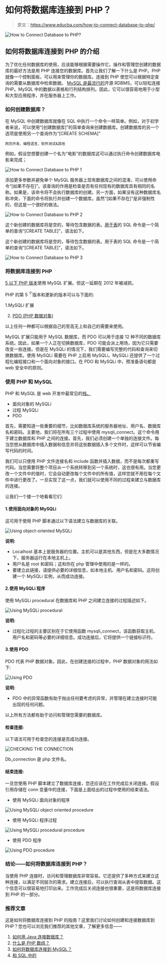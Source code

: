 # 如何将数据库连接到 PHP？

> 原文：<https://www.educba.com/how-to-connect-database-to-php/>

![How to Connect Database to PHP?](img/b8ceb4ec42f640e391422570b9472d3d.png)



## 如何将数据库连接到 PHP 的介绍

为了优化任何数据库的使用，应该能够根据需要操作它。操作和管理您创建的数据库的最好方法是用 PHP 连接您的数据库。首先让我们了解一下什么是 PHP。PHP 就像一个控制面板，可以用来管理你的数据库。连接到 PHP 使您可以根据特定查询的需要从数据库中检索数据。 [MySQL 是最流行的](https://www.educba.com/what-is-mysql/)开源 RDBMS，可以轻松连接 PHP。MySQL 中的数据以表格和行列结构排列。因此，它可以很容易地用于小型和大型应用程序，并在服务器上工作。

### 如何创建数据库？

在 MySQL 中创建数据库就像在 SQL 中执行一个命令一样简单。例如，对于初学者来说，可以使用“[创建数据库]”的简单查询来创建数据库。创建数据库的另一个选项是使用另一个查询作为“[CREATE SCHEMA]”

<small>网页开发、编程语言、软件测试&其他</small>

例如，假设您想要创建一个名为“电影”的数据库这可以通过执行命令创建数据库电影来完成；

![How to Connect Database to PHP 1](img/4e87bcbf878b89c827b66c161b988950.png)



添加更多参数并避免单个 MySQL 服务器上现有数据库之间的混淆，可以使用命令“[如果不存在]”。该查询的作用是检查是否有任何现有的数据库具有相同的名称。如果是，该命令将不会执行数据库的创建。另一方面，如果没有这种数据库名称冲突，下面的命令将执行并创建一个数据库。虽然“[如果不存在]”是非强制性的，但这是一个很好的做法。

![How to Connect Database to PHP 2](img/f188cb6dd2af9db7ffc2b91b4b78fd89.png)



这个新创建的数据库将是空的，等待包含数据的表。[用于表](https://www.educba.com/sql-commands/)的 SQL 命令是一个简单的查询“[CREATE TABLE]”，语法如下。

这个新创建的数据库将是空的，等待包含数据的表。用于表的 SQL 命令是一个简单的查询“[CREATE TABLE]”，语法如下。

![How to Connect Database to PHP 3](img/26128089a7a389ce27ab41293b29c58f.png)



### 将数据库连接到 PHP

[5 以下 PHP 版本](https://www.educba.com/php-versions/)使用 MySQL 扩展。但这一延期在 2012 年被减损。

PHP 的第 5 <sup>个</sup>版本和更新的版本可以与下面的:

1.MySQLi 扩展

2. [PDO (PHP 数据对象)](https://www.educba.com/php-data-object/)

以上任何一种都可以根据自己的至高无上和自己的需要来使用。

MySQL 扩展只能用于 MySQL 数据库，而 PDO 可以用于连接 12 种不同的数据库系统。因此，如果一个人正在切换数据库，PDO 可能会派上用场，因为它只需要改变一些连接。但是在 MySQLi 的情况下，我们需要编写完整的代码和查询来切换数据库。使用 MySQLi 需要在 PHP 上启用 MySQLi。MySQLi 还提供了一个过程化编程接口和一个面向对象的接口。在 PDO 和 MySQLi 中，预准备语句都是 web 安全中的原则。

### 使用 PHP 和 MySQL

PHP 和 MySQL 是 web 开发中最常见的[栈。](https://www.educba.com/career-in-web-development/)

*   面向对象的 MySQLi
*   过程 MySQLi
*   PDO

首先，需要知道一些重要的细节，比如数据库系统的服务器地址、用户名、数据库名和密码。主要地，我们将在所有三个过程中使用 mysqli_connect。这个命令用于建立数据库和 PHP 之间的连接。首先，我们必须创建一个单独的连接文件。每当您想从数据库中插入数据和信息并将这些数据插入多个文件时，这样可以节省编写代码的时间。

我们可以只使用 PHP 文件连接名和 include 函数并插入数据，而不是每次都重写代码。当您需要将整个项目从一个系统转移到另一个系统时，这也很有用。当您更改一个文件中的值时，它会自动更改每个文件中的所有值，这样您就不用在每个文件中进行更改了。一旦实现了这一点，我们就可以使用不同的过程来建立与数据库的连接。

让我们一个接一个地看看它们:

#### 1.使用面向对象的 MySQLi

这可用于使用 PHP 脚本通过以下语法建立与数据库的关联。

![Using object-oriented MySQLi](img/f197a15bf407f7d268a8eb6635072b1b.png)



**说明:**

*   Localhost 基本上是服务器的位置。主机可以是其他东西，但是在大多数情况下，服务器运行在本地主机上。
*   用户名是 root 和密码；这和你在 php 管理中使用的是一样的。
*   要建立此链接，请提供必要的详细信息，如本地主机、用户名和密码。这将创建一个 MySQLi 实例，从而成功连接。

#### 2.使用 MySQLi 程序

使用 MySQLi procedural 在数据库和 PHP 之间建立连接的过程描述如下。

![Using MySQLi procedural](img/0473e5ce20b340113999345020692a02.png)



**说明:**

*   过程化过程的主要区别在于它使用函数 mysqli_connect，该函数获取主机、用户名和密码等必要的详细信息。成功连接后，它将提供一个链接标识符。

#### 3.使用 PDO

PDO 代表 PHP 数据对象。因此，在创建连接的过程中，PHP 数据对象的用法如下:

![Using PDO](img/4cf190328ec8aabc5aa4a253bd5cc335.png)



**说明:**

*   PDO 中的异常函数有助于抛出任何要考虑的异常，并管理在建立连接时可能出现的任何问题。

以上所有方法都有助于访问和管理您需要的数据库。

#### 检查连接:

以下语法可用于检查您的连接是否成功连接。

![CHECKING THE CONNECTION](img/59c07baf9c9c8a8f7a17dc093158e359.png)



Db_connection 是 php 文件名。

#### 结束连接:

一旦您使用 PHP 脚本建立了数据库连接，您还应该在工作完成后关闭连接。假设引用存储在 conn 变量中的连接，下面是上面给出的过程中使用的结束语法。

*   使用 MySQLi 面向对象的程序

![Using MySQLi object oriented procedure](img/69d0540145efcb6bd4f1235aaaee6d5a.png)



*   使用 MySQLi 程序过程

![Using MySQLi procedural procedure](img/d5fc1c9468e637fb8c340f96316d6825.png)



*   使用 PDO 程序

![Using PDO procedure](img/53f52f635ccc63f6f5b22ff9f499eb29.png)



### 结论——如何将数据库连接到 PHP？

当使用 PHP 连接时，访问和管理数据库非常容易。它还提供了多种方式来建立这种连接，以满足不同层次的需求。建立连接后，可以执行查询从表中提取数据。这个信息可以很容易地打印出来。工作完成后关闭连接也很重要，这是将数据库连接到 PHP 的一部分。

### 推荐文章

这是如何将数据库连接到 PHP 的指南？这里我们讨论如何创建和连接数据库到 PHP？您也可以浏览我们推荐的其他文章，了解更多信息——

1.  [如何用 Java 连接数据库？](https://www.educba.com/how-to-connect-database-in-java/)
2.  [什么是 PHP 数组？](https://www.educba.com/what-is-php-array/)
3.  [如何将数据库连接到 MySQL？](https://www.educba.com/connect-database-to-mysql/)
4.  [和 SQL 中的](https://www.educba.com/and-in-sql/)





